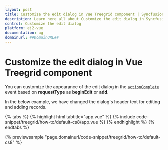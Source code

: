 ```yaml
---
layout: post
title: Customize the edit dialog in Vue Treegrid component | Syncfusion
description: Learn here all about Customize the edit dialog in Syncfusion Vue Treegrid component of Syncfusion Essential JS 2 and more.
control: Customize the edit dialog 
platform: ej2-vue
documentation: ug
domainurl: ##DomainURL##
---
```


# Customize the edit dialog in Vue Treegrid component

You can customize the appearance of the edit dialog in the [`actionComplete`](https://ej2.syncfusion.com/vue/documentation/api/treegrid/#actioncomplete) event based on **requestType** as **beginEdit** or **add**.

In the below example, we have changed the dialog's header text for editing and adding records.

{% tabs %}
{% highlight html tabtitle="app.vue" %}
{% include code-snippet/treegrid/how-to/default-cs8/app.vue %}
{% endhighlight %}
{% endtabs %}
        
{% previewsample "page.domainurl/code-snippet/treegrid/how-to/default-cs8" %}